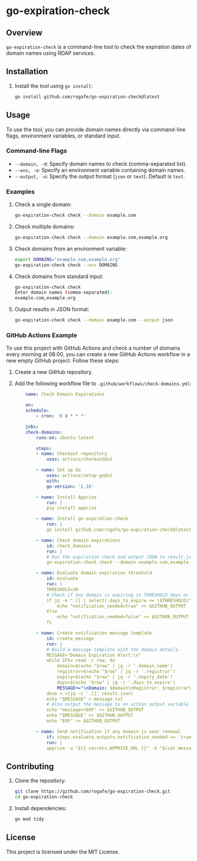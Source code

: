# go-expiration-check

## Overview
`go-expiration-check` is a command-line tool to check the expiration dates of domain names using RDAP services.

## Installation
1. Install the tool using `go install`:
    ```sh
    go install github.com/rogafe/go-expiration-check@latest
    ```

## Usage
To use the tool, you can provide domain names directly via command-line flags, environment variables, or standard input.

### Command-line Flags
- `--domain, -d`: Specify domain names to check (comma-separated list).
- `--env, -e`: Specify an environment variable containing domain names.
- `--output, -o`: Specify the output format (`json` or `text`). Default is `text`.

### Examples
1. Check a single domain:
    ```sh
    go-expiration-check check --domain example.com
    ```

2. Check multiple domains:
    ```sh
    go-expiration-check check --domain example.com,example.org
    ```

3. Check domains from an environment variable:
    ```sh
    export DOMAINS="example.com,example.org"
    go-expiration-check check --env DOMAINS
    ```

4. Check domains from standard input:
    ```sh
    go-expiration-check check
    Enter domain names (comma-separated):
    example.com,example.org
    ```

5. Output results in JSON format:
    ```sh
    go-expiration-check check --domain example.com --output json
    ```

### GitHub Actions Example
To use this project with GitHub Actions and check a number of domains every morning at 08:00, you can create a new GitHub Actions workflow in a new empty GitHub project. Follow these steps:

1. Create a new GitHub repository.
2. Add the following workflow file to `.github/workflows/check-domains.yml`:

    ```yaml
        name: Check Domain Expirations

        on:
        schedule:
            - cron: '0 8 * * *'

        jobs:
        check-domains:
            runs-on: ubuntu-latest

            steps:
            - name: Checkout repository
                uses: actions/checkout@v2

            - name: Set up Go
                uses: actions/setup-go@v2
                with:
                go-version: '1.16'

            - name: Install Apprise
                run: |
                pip install apprise

            - name: Install go-expiration-check
                run: |
                go install github.com/rogafe/go-expiration-check@latest

            - name: Check domain expirations
                id: check_domains
                run: |
                # Run the expiration check and output JSON to result.json
                go-expiration-check check --domain example.com,example.org --output json > result.json

            - name: Evaluate domain expiration threshold
                id: evaluate
                run: |
                THRESHOLD=30
                # Check if any domain is expiring in THRESHOLD days or less
                if jq -e ".[] | select(.days_to_expire <= \$THRESHOLD)" result.json > /dev/null; then
                    echo "notification_needed=true" >> $GITHUB_OUTPUT
                else
                    echo "notification_needed=false" >> $GITHUB_OUTPUT
                fi

            - name: Create notification message template
                id: create_message
                run: |
                # Build a message template with the domain details.
                MESSAGE="Domain Expiration Alert:\n"
                while IFS= read -r row; do
                    domain=$(echo "$row" | jq -r '.domain_name')
                    registrar=$(echo "$row" | jq -r '.registrar')
                    expiry=$(echo "$row" | jq -r '.expiry_date')
                    days=$(echo "$row" | jq -r '.days_to_expire')
                    MESSAGE+="\nDomain: $domain\nRegistrar: $registrar\nExpiry Date: $expiry\nDays to Expire: $days\n"
                done < <(jq -c '.[]' result.json)
                echo "$MESSAGE" > message.txt
                # Also output the message to an action output variable if needed
                echo "message<<EOF" >> $GITHUB_OUTPUT
                echo "$MESSAGE" >> $GITHUB_OUTPUT
                echo "EOF" >> $GITHUB_OUTPUT

            - name: Send notification if any domain is near renewal
                if: steps.evaluate.outputs.notification_needed == 'true'
                run: |
                apprise -u "${{ secrets.APPRISE_URL }}" -b "$(cat message.txt)"
    ```

## Contributing
1. Clone the repository:
    ```sh
    git clone https://github.com/rogafe/go-expiration-check.git
    cd go-expiration-check
    ```

2. Install dependencies:
    ```sh
    go mod tidy
    ```

## License
This project is licensed under the MIT License.
